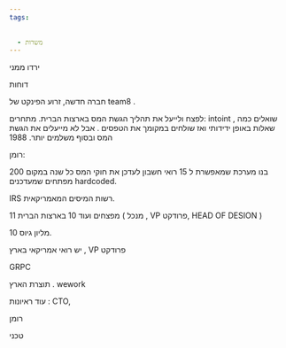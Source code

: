 ```yaml
---
tags:
  
  
  - משרות
---
```


ירדו ממני

דוחות 

חברה חדשה, זרוע הפינקט של team8 . 

לפצח ולייעל את תהליך הגשת המס בארצות הברית.
מתחרים: 
intoint , שואלים כמה שאלות באופן ידידותי ואז שולחים במקומך את הטפסים . אבל לא מייעלים את הגשת המס ובסוף משלמים יותר. 1988

רומן:

בנו מערכת שמאפשרת ל 15 רואי חשבון לעדכן את חוקי המס כל שנה  במקום 200 מפתחים שמעדכנים hardcoded.

IRS רשות המיסים המאמריקאית. 

11 מפצחים
ועוד 10 בארצות הברית ( מנכל , VP פרודקט, HEAD OF DESION )

10 מליון גיוס. 

יש רואי אמריקאי בארץ , VP פרודקט 

GRPC

תוצרת הארץ . 
wework 

עוד ראיונות : 
CTO,

רומן

טכני 

